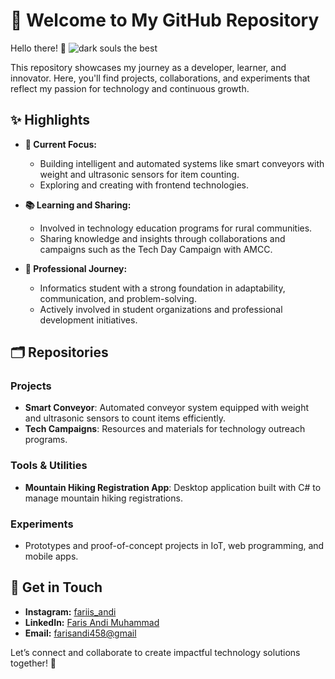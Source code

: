 # 🎁 Welcome to My GitHub Repository

Hello there! 👋
![dark souls the best](https://i.giphy.com/media/v1.Y2lkPTc5MGI3NjExd244dXBiZDd1NjhmZmdnc3RwMTJiMXdiYXo4d2lnZzhzNW1jNGVyNCZlcD12MV9pbnRlcm5hbF9naWZfYnlfaWQmY3Q9Zw/iamIahPLWmo4tGiyDz/giphy.gif)


This repository showcases my journey as a developer, learner, and innovator. Here, you'll find projects, collaborations, and experiments that reflect my passion for technology and continuous growth.

## ✨ Highlights

- **🚀 Current Focus:**
  - Building intelligent and automated systems like smart conveyors with weight and ultrasonic sensors for item counting.
  - Exploring and creating with frontend technologies.

- **📚 Learning and Sharing:**
  - Involved in technology education programs for rural communities.
  - Sharing knowledge and insights through collaborations and campaigns such as the Tech Day Campaign with AMCC.

- **💼 Professional Journey:**
  - Informatics student with a strong foundation in adaptability, communication, and problem-solving.
  - Actively involved in student organizations and professional development initiatives.

## 🗂 Repositories

### Projects
- **Smart Conveyor**: Automated conveyor system equipped with weight and ultrasonic sensors to count items efficiently.
- **Tech Campaigns**: Resources and materials for technology outreach programs.

### Tools & Utilities
- **Mountain Hiking Registration App**: Desktop application built with C# to manage mountain hiking registrations.

### Experiments
- Prototypes and proof-of-concept projects in IoT, web programming, and mobile apps.

## 🌟 Get in Touch

- **Instagram:** [fariis_andi](https://www.instagram.com/fariis_andi/)
- **LinkedIn:** [Faris Andi Muhammad](https://www.linkedin.com/in/faris-andi-muhammad-5200ba2b9/)
- **Email:** [farisandi458@gmail](farisandi458@gmail.com)

Let’s connect and collaborate to create impactful technology solutions together! 🤝
